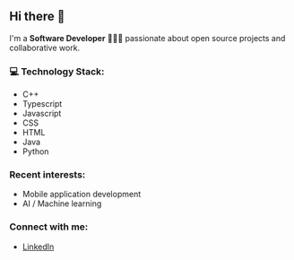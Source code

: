## Hi there 👋

I'm a **Software Developer** 👩🏻‍💻 passionate about open source projects and collaborative work.

### 💻 Technology Stack:
- C++
- Typescript
- Javascript
- CSS
- HTML
- Java
- Python

### Recent interests:
- Mobile application development
- AI / Machine learning

### Connect with me:
- [LinkedIn]((https://www.linkedin.com/in/sooyeunleanne/))
